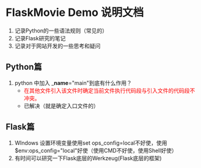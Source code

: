 # FlaskMovie Demo 说明文档
1. 记录Python的一些语法规则（常见的）
2. 记录Flask研究的笔记
3. 记录对于网站开发的一些思考和疑问
## Python篇
1. python 中加入 ___name__="main"到底有什么作用？
    + <font color=red>  在其他文件引入该文件时确定当前文件执行代码段与引入文件的代码段不冲突。</font>
    + 已解决（就是确定入口文件的）
## Flask篇
1. WIndows 设置环境变量使用set ops_config=local不好使，使用$env:ops_config="local"好使（使用CMD不好使，使用Shell好使）
2.  有时间可以研究一下Flask底层的Werkzeug(Flask底层的框架)
